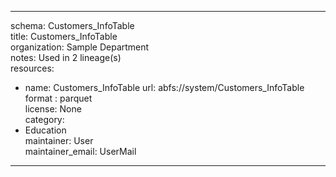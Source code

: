 


---  
schema: Customers_InfoTable  
title: Customers_InfoTable  
organization: Sample Department  
notes: Used in 2 lineage(s)  
resources:  
  - name: Customers_InfoTable 
    url: abfs://system/Customers_InfoTable 
    format : parquet  
license: None  
category:
  - Education  
maintainer: User  
maintainer_email: UserMail  
---